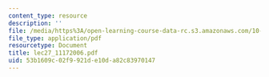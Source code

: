 ```yaml
---
content_type: resource
description: ''
file: /media/https%3A/open-learning-course-data-rc.s3.amazonaws.com/10-569-synthesis-of-polymers-fall-2006/53b1609c02f9921de10da82c83970147_lec27_11172006.pdf
file_type: application/pdf
resourcetype: Document
title: lec27_11172006.pdf
uid: 53b1609c-02f9-921d-e10d-a82c83970147
---
```

